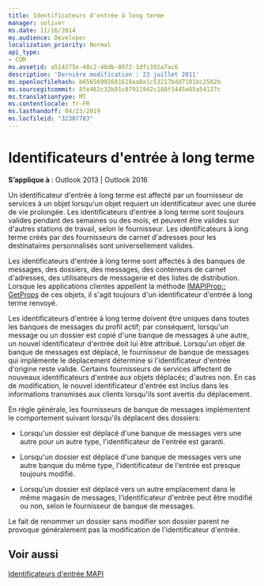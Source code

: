 ```yaml
---
title: Identificateurs d'entrée à long terme
manager: soliver
ms.date: 11/16/2014
ms.audience: Developer
localization_priority: Normal
api_type:
- COM
ms.assetid: a514275e-40c2-48db-8072-1dfc392a7ac6
description: 'Dernière modification : 23 juillet 2011'
ms.openlocfilehash: b65656992681618aa8a1c53217bdd7101bc2502b
ms.sourcegitcommit: 8fe462c32b91c87911942c188f3445e85a54137c
ms.translationtype: MT
ms.contentlocale: fr-FR
ms.lasthandoff: 04/23/2019
ms.locfileid: "32307783"
---
```

# <a name="long-term-entry-identifiers"></a>Identificateurs d'entrée à long terme

  
  
**S’applique à** : Outlook 2013 | Outlook 2016 
  
Un identificateur d'entrée à long terme est affecté par un fournisseur de services à un objet lorsqu'un objet requiert un identificateur avec une durée de vie prolongée. Les identificateurs d'entrée à long terme sont toujours valides pendant des semaines ou des mois, et peuvent être valides sur d'autres stations de travail, selon le fournisseur. Les identificateurs à long terme créés par des fournisseurs de carnet d'adresses pour les destinataires personnalisés sont universellement valides. 
  
Les identificateurs d'entrée à long terme sont affectés à des banques de messages, des dossiers, des messages, des conteneurs de carnet d'adresses, des utilisateurs de messagerie et des listes de distribution. Lorsque les applications clientes appellent la méthode [IMAPIProp:: GetProps](imapiprop-getprops.md) de ces objets, il s'agit toujours d'un identificateur d'entrée à long terme renvoyé. 
  
Les identificateurs d'entrée à long terme doivent être uniques dans toutes les banques de messages du profil actif; par conséquent, lorsqu'un message ou un dossier est copié d'une banque de messages à une autre, un nouvel identificateur d'entrée doit lui être attribué. Lorsqu'un objet de banque de messages est déplacé, le fournisseur de banque de messages qui implémente le déplacement détermine si l'identificateur d'entrée d'origine reste valide. Certains fournisseurs de services affectent de nouveaux identificateurs d'entrée aux objets déplacés; d'autres non. En cas de modification, le nouvel identificateur d'entrée est inclus dans les informations transmises aux clients lorsqu'ils sont avertis du déplacement. 
  
En règle générale, les fournisseurs de banque de messages implémentent le comportement suivant lorsqu'ils déplacent des dossiers:
  
- Lorsqu'un dossier est déplacé d'une banque de messages vers une autre pour un autre type, l'identificateur de l'entrée est garanti.
    
- Lorsqu'un dossier est déplacé d'une banque de messages vers une autre banque du même type, l'identificateur de l'entrée est presque toujours modifié.
    
- Lorsqu'un dossier est déplacé vers un autre emplacement dans le même magasin de messages, l'identificateur d'entrée peut être modifié ou non, selon le fournisseur de banque de messages.
    
Le fait de renommer un dossier sans modifier son dossier parent ne provoque généralement pas la modification de l'identificateur d'entrée. 
  
## <a name="see-also"></a>Voir aussi



[Identificateurs d'entrée MAPI](mapi-entry-identifiers.md)

